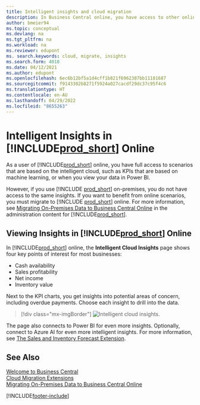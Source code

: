 ```yaml
---
title: Intelligent insights and cloud migration
description: In Business Central online, you have access to other online services, and you can get intelligent insights that are based on Azure AI, for example. Read on if you're considering to migrate from on-premises to the cloud.
author: bmeier94
ms.topic: conceptual
ms.devlang: na
ms.tgt_pltfrm: na
ms.workload: na
ms.reviewer: edupont
ms. search.keywords: cloud, migrate, insights
ms.search.form: 4010
ms.date: 04/12/2021
ms.author: edupont
ms.openlocfilehash: 6ec6b12bf5a1d4cff1b821f6962387bb11181687
ms.sourcegitcommit: f9143302b8271f5924a027cacdf29dc37c95f4c6
ms.translationtype: HT
ms.contentlocale: en-AU
ms.lasthandoff: 04/29/2022
ms.locfileid: "8655263"
---
```

# <a name="intelligent-insights-in-prod_short-online"></a>Intelligent Insights in [!INCLUDE[prod_short](includes/prod_short.md)] Online

As a user of [!INCLUDE[prod_short](includes/prod_short.md)] online, you have full access to scenarios that are based on the intelligent cloud, such as KPIs that are based on machine learning, or when you view your data in Power BI.  

However, if you use [!INCLUDE [prod_short](includes/prod_short.md)] on-premises, you do not have access to the same insights. If you want to benefit from online scenarios, you must migrate to [!INCLUDE [prod_short](includes/prod_short.md)] online. For more information, see [Migrating On-Premises Data to Business Central Online](/dynamics365/business-central/dev-itpro/administration/migrate-data) in the administration content for [!INCLUDE[prod_short](includes/prod_short.md)].  

## <a name="viewing-insights-in-prod_short-online"></a>Viewing Insights in [!INCLUDE[prod_short](includes/prod_short.md)] Online

In [!INCLUDE[prod_short](includes/prod_short.md)] online, the **Intelligent Cloud Insights** page shows four key points of interest for most businesses:

- Cash availability
- Sales profitability
- Net income
- Inventory value

Next to the KPI charts, you get insights into potential areas of concern, including overdue payments. Choose each insight to drill into the data.  

> [!div class="mx-imgBorder"]
> ![Intelligent cloud insights.](media/across-intelligent-cloud/intelligentcloudApril19.png "Shows the Intelligent Cloud Insights page in Business Central online")

The page also connects to Power BI for even more insights. Optionally, connect to Azure AI for even more intelligent insights. For more information, see [The Sales and Inventory Forecast Extension](ui-extensions-sales-forecast.md).  

## <a name="see-also"></a>See Also

[Welcome to Business Central](index.md)  
[Cloud Migration Extensions](ui-extensions-data-replication.md)  
[Migrating On-Premises Data to Business Central Online](/dynamics365/business-central/dev-itpro/administration/migrate-data)  

[!INCLUDE[footer-include](includes/footer-banner.md)]